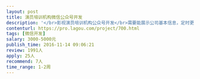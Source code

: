 ```yaml
---                
layout: post       
title: 演员培训机构微信公众号开发           
description: '</br>影视演员培训机构公众号开发</br>需要能展示公司基本信息，定时更新影视资讯等内容。</br>希望在有专家可以尽快帮助完成</br>'     
contenturl: https://pro.lagou.com/project/700.html      
tags: [微信开发]            
salary: 3000-5000元          
publish_time: 2016-11-14 09:06:21         
review: 1991人                   
apply: 25人                   
recommend: 7人                   
time_range: 1-2周              
---                 
```

